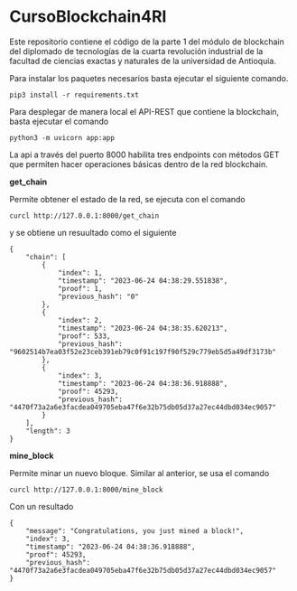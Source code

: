 # CursoBlockchain4RI

Este repositorio contiene el código de la parte 1 del módulo de blockchain del diplomado de tecnologías de la cuarta revolución  industrial de la facultad de ciencias exactas y naturales de la universidad de Antioquia.


Para instalar los paquetes necesarios basta ejecutar el siguiente comando.

```
pip3 install -r requirements.txt
```

Para desplegar de manera local el API-REST que contiene la blockchain, basta ejecutar el comando

```
python3 -m uvicorn app:app
```

La api a través del puerto 8000 habilita tres endpoints con métodos GET que permiten hacer operaciones básicas dentro de la red blockchain.

**get_chain**

Permite obtener el estado de la red, se ejecuta con el comando 
```
curcl http://127.0.0.1:8000/get_chain
```
y se obtiene un resuultado como el siguiente

```
{
	"chain": [
		{
			"index": 1,
			"timestamp": "2023-06-24 04:38:29.551838",
			"proof": 1,
			"previous_hash": "0"
		},
		{
			"index": 2,
			"timestamp": "2023-06-24 04:38:35.620213",
			"proof": 533,
			"previous_hash": "9602514b7ea03f52e23ceb391eb79c0f91c197f90f529c779eb5d5a49df3173b"
		},
		{
			"index": 3,
			"timestamp": "2023-06-24 04:38:36.918888",
			"proof": 45293,
			"previous_hash": "4470f73a2a6e3facdea049705eba47f6e32b75db05d37a27ec44dbd034ec9057"
		}
	],
	"length": 3
}
```

**mine_block**

Permite minar un nuevo bloque. Similar al anterior, se usa el comando
```
curcl http://127.0.0.1:8000/mine_block
```

Con un resultado

```
{
	"message": "Congratulations, you just mined a block!",
	"index": 3,
	"timestamp": "2023-06-24 04:38:36.918888",
	"proof": 45293,
	"previous_hash": "4470f73a2a6e3facdea049705eba47f6e32b75db05d37a27ec44dbd034ec9057"
}
```